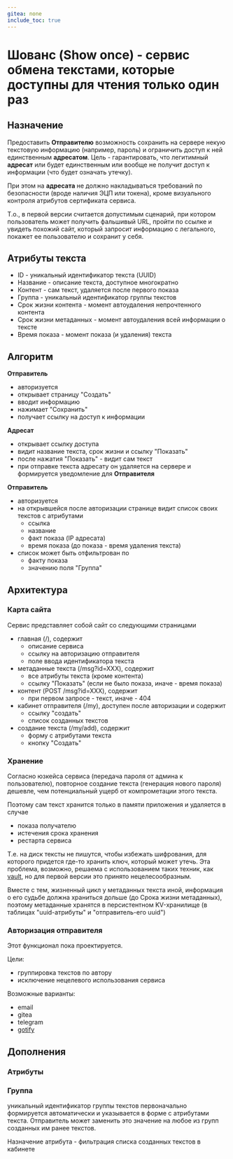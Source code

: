 ```yaml
---
gitea: none
include_toc: true
---
```


# Шованс (Show once) - сервис обмена текстами, которые доступны для чтения только один раз

## Назначение

Предоставить **Отправителю** возможность сохранить на сервере некую текстовую информацию (например, пароль) и ограничить доступ к ней единственным **адресатом**.
Цель - гарантировать, что легитимный **адресат** или будет единственным или вообще не получит доступ к информации (что будет означать утечку).

При этом на **адресата** не должно накладываться требований по безопасности (вроде наличия ЭЦП или токена), кроме визуального контроля атрибутов сертификата сервиса.

Т.о., в первой версии считается допустимым сценарий, при котором пользователь может получить фальшивый URL, пройти по ссылке и увидеть похожий сайт, который запросит информацию с легального, покажет ее пользователю и сохранит у себя.

## Атрибуты текста

* ID - уникальный идентификатор текста (UUID)
* Название - описание текста, доступное многократно
* Контент - сам текст, удаляется после первого показа
* Группа - уникальный идентификатор группы текстов
* Срок жизни контента - момент автоудаления непрочтенного контента
* Срок жизни метаданных - момент автоудаления всей информации о тексте
* Время показа - момент показа (и удаления) текста

## Алгоритм

**Отправитель** 

* авторизуется
* открывает страницу "Создать"
* вводит информацию
* нажимает "Сохранить"
* получает ссылку на доступ к информации

**Адресат**

* открывает ссылку доступа
* видит название текста, срок жизни и ссылку "Показать"
* после нажатия "Показать" - видит сам текст
* при отправке текста адресату он удаляется на сервере и формируется уведомление для **Отправителя**

**Отправитель** 

* авторизуется
* на открывшейся после авторизации странице видит список своих текстов с атрибутами
  * ссылка
  * название
  * факт показа (IP адресата) 
  * время показа (до показа - время удаления текста)
* список может быть отфильтрован по
  * факту показа
  * значению поля "Группа"

## Архитектура

### Карта сайта

Сервис представляет собой сайт со следующими страницами
* главная (/), содержит
  * описание сервиса
  * ссылку на авторизацию отправителя
  * поле ввода идентификатора текста
* метаданные текста (/msg?id=XXX), содержит
  * все атрибуты текста (кроме контента)
  * ссылку "Показать" (если не было показа, иначе - время показа)
* контент (POST /msg?id=XXX), содержит
  * при первом запросе - текст, иначе - 404
* кабинет отправителя (/my), доступен после авторизации и содержит
  * ссылку "создать"
  * список созданных текстов
* создание текста (/my/add), содержит
  * форму с атрибутами текста
  * кнопку "Создать"

### Хранение

Согласно юзкейса сервиса (передача пароля от админа к пользователю), повторное создание текста (генерация нового пароля) дешевле, чем потенциальный ущерб от компрометации этого текста.

Поэтому сам текст хранится только в памяти приложения и удаляется в случае

* показа получателю
* истечения срока хранения
* рестарта сервиса

Т.е. на диск тексты не пишутся, чтобы избежать шифрования, для которого придется где-то хранить ключ, который может утечь. Эта проблема, возможно, решаема с использованием таких техник, как [vault](https://github.com/hashicorp/vault), но для первой версии это принято нецелесообразным.

Вместе с тем, жизненный цикл у метаданных текста иной, информация о его судьбе должна храниться дольше (до Срока жизни метаданных), поэтому метаданные хранятся в персистентном KV-хранилище (в таблицах "uuid-атрибуты" и "отправитель-его uuid")

### Авторизация отправителя

Этот функционал пока проектируется.

Цели:

* группировка текстов по автору
* исключение нецелевого использования сервиса

Возможные варианты:

* email
* gitea
* telegram
* [gotify](https://gotify.net/)


## Дополнения

### Атрибуты

### Группа

уникальный идентификатор группы текстов первоначально формируется автоматически и указывается в форме с атрибутами текста. Отправитель может заменить это значение на любое из групп созданных им ранее текстов.

Назначение атрибута - фильтрация списка созданных текстов в кабинете
